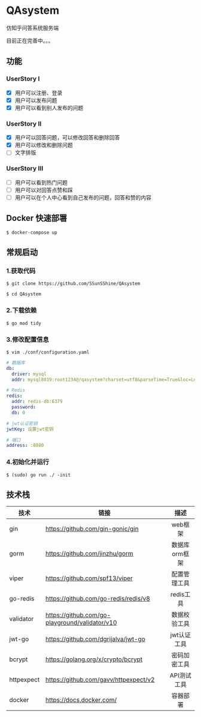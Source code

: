 # QAsystem

仿知乎问答系统服务端

目前正在完善中。。。

## 功能

### UserStory I
+ [x] 用户可以注册、登录
+ [x] 用户可以发布问题
+ [x] 用户可以看到别人发布的问题

### UserStory II
+ [x] 用户可以回答问题，可以修改回答和删除回答
+ [x] 用户可以修改和删除问题
+ [ ] 文字排版

### UserStory III
+ [ ] 用户可以看到热门问题
+ [ ] 用户可以对回答点赞和踩
+ [ ] 用户可以在个人中心看到自己发布的问题，回答和赞的内容

## Docker 快速部署

```shell
$ docker-compose up
```

## 常规启动

### 1.获取代码

```shell
$ git clone https://github.com/SSunSShine/QAsystem

$ cd QAsystem
```

### 2.下载依赖

```shell
$ go mod tidy
```

### 3.修改配置信息
```shell
$ vim ./conf/configuration.yaml
```

```yaml
# 数据库
db:
  driver: mysql
  addr: mysql8019:root1234@/qasystem?charset=utf8&parseTime=True&loc=Local

# Redis
redis:
  addr: redis-db:6379
  password:
  db: 0

# jwt认证密钥
jwtKey: 设置jwt密钥

# 端口
address: :8080
```

### 4.初始化并运行

```shell
$ (sudo) go run ./ -init
```

## 技术栈

| 技术              | 链接                                             |  描述             |
| ----------------- | ------------------------------------------------|:---------------: |
| gin               | https://github.com/gin-gonic/gin                |  web框架          |
| gorm              | https://github.com/jinzhu/gorm                  |  数据库orm框架     |
| viper             | https://github.com/spf13/viper                  |  配置管理工具      |
| go-redis          | https://github.com/go-redis/redis/v8            |  redis工具        |
| validator         | https://github.com/go-playground/validator/v10  |  数据校验工具      |
| jwt-go            | https://github.com/dgrijalva/jwt-go             |  jwt认证工具        |
| bcrypt            | https://golang.org/x/crypto/bcrypt              |  密码加密工具      |
| httpexpect        | https://github.com/gavv/httpexpect/v2           |  API测试工具       |
| docker            | https://docs.docker.com/                        |  容器部署          |
